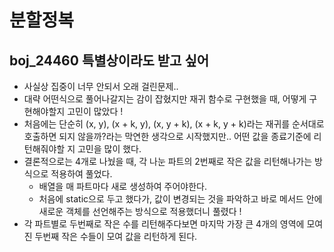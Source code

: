 # 분할정복

## boj_24460 특별상이라도 받고 싶어

- 사실상 집중이 너무 안되서 오래 걸린문제..
- 대략 어떤식으로 풀어나갈지는 감이 잡혔지만 재귀 함수로 구현했을 때, 어떻게 구현해야할지 고민이 많았다 !
- 처음에는 단순히 (x, y), (x + k, y), (x, y + k), (x + k, y + k)라는 재귀를 순서대로 호출하면 되지 않을까?라는 막연한 생각으로 시작했지만.. 어떤 값을 종료기준에 리턴해줘야할 지 고민을 많이 했다.
- 결론적으로는 4개로 나눴을 때, 각 나눈 파트의 2번째로 작은 값을 리턴해나가는 방식으로 적용하여 풀었다.
    - 배열을 매 파트마다 새로 생성하여 주어야한다.
    - 처음에 static으로 두고 했다가, 값이 변경되는 것을 파악하고 바로 메서드 안에 새로운 객체를 선언해주는 방식으로 적용했더니 풀렸다 !
- 각 파트별로 두번째로 작은 수를 리턴해주다보면 마지막 가장 큰 4개의 영역에 모여진 두번째 작은 수들이 모여 값을 리턴하게 된다.